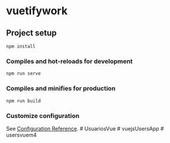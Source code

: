 # vuetifywork

## Project setup
```
npm install
```

### Compiles and hot-reloads for development
```
npm run serve
```

### Compiles and minifies for production
```
npm run build
```

### Customize configuration
See [Configuration Reference](https://cli.vuejs.org/config/).
#   U s u a r i o s V u e  
 #   v u e j s U s e r s A p p  
 #   u s e r s v u e m 4  
 